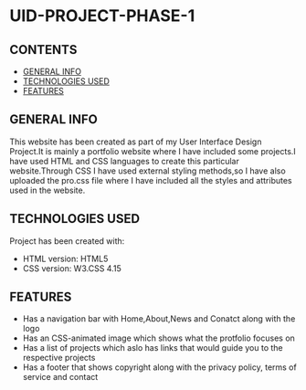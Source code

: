 # UID-PROJECT-PHASE-1
## CONTENTS
* [GENERAL INFO](#general-info)
* [TECHNOLOGIES USED](#technologies-used)
* [FEATURES](#features)
## GENERAL INFO
This website has been created as part of my User Interface Design Project.It is mainly a portfolio website where I have included some projects.I have used HTML and CSS languages to create this particular website.Through CSS I have used external styling methods,so I have also uploaded the pro.css file where I have included all the styles and attributes used in the website.
## TECHNOLOGIES USED
Project has been created with:
* HTML version: HTML5
* CSS version: W3.CSS 4.15
## FEATURES
* Has a navigation bar with Home,About,News and Conatct along with the logo
* Has an CSS-animated image which shows what the protfolio focuses on
* Has a list of projects which aslo has links that would guide you to the respective projects
* Has a footer that shows copyright along with the privacy policy, terms of service and contact
